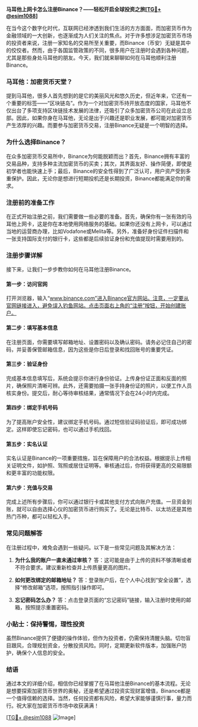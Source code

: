 **马耳他上网卡怎么注册Binance？——轻松开启全球投资之旅[[TG💪+ @esim1088](https://t.me/s/esim1088)]**

在当今这个数字化时代，互联网已经渗透到我们生活的方方面面，而加密货币作为金融领域的一大创新，也逐渐成为人们关注的焦点。对于许多想涉足加密货币市场的投资者来说，注册一家知名的交易所至关重要，而Binance（币安）无疑是其中的佼佼者。然而，由于各国监管政策的不同，很多用户在注册时会遇到各种问题，尤其是那些身处马耳他的朋友。今天，我们就来聊聊如何在马耳他顺利注册Binance。

### 马耳他：加密货币天堂？

提到马耳他，很多人首先想到的是它的美丽风光和悠久历史，但近年来，它还有一个重要的标签——“区块链岛”。作为一个对加密货币持开放态度的国家，马耳他不仅出台了多项支持区块链技术发展的法律，还吸引了众多加密货币公司在此设立总部。因此，如果你身在马耳他，无论是出于兴趣还是职业发展，都可能对加密货币产生浓厚的兴趣。而要参与加密货币交易，注册Binance无疑是一个明智的选择。

### 为什么选择Binance？

在众多加密货币交易所中，Binance为何能脱颖而出？首先，Binance拥有丰富的交易品种，支持多种主流加密货币的买卖；其次，其界面友好、操作简便，即使是初学者也能快速上手；最后，Binance的安全性得到了广泛认可，用户资产受到多重保护。因此，无论你是想进行短期投机还是长期投资，Binance都能满足你的需求。

### 注册前的准备工作

在正式开始注册之前，我们需要做一些必要的准备。首先，确保你有一张有效的马耳他上网卡，这是你在本地使用网络服务的基础。如果你还没有上网卡，可以通过当地的运营商办理，比如Vodafone或Melita等。另外，准备好身份证件扫描件和一张支持国际支付的银行卡，这些都是后续验证身份和充值提现时需要用到的。

### 注册步骤详解

接下来，让我们一步步教你如何在马耳他注册Binance。

#### 第一步：访问官网
打开浏览器，输入“www.binance.com”进入Binance官方网站。注意，一定要从官网链接进入，避免误入钓鱼网站。点击页面右上角的“注册”按钮，开始创建账户。

#### 第二步：填写基本信息
在注册页面，你需要填写邮箱地址、设置密码以及确认密码。请务必记住自己的密码，并妥善保管邮箱信息，因为这些是你日后登录和找回账号的重要凭证。

#### 第三步：验证身份
完成基本信息填写后，系统会提示你进行身份验证。上传身份证正面和反面的照片，确保照片清晰可辨。此外，还需要拍摄一张手持身份证的照片，以便工作人员核实身份。提交后，耐心等待审核结果，通常情况下会在24小时内完成。

#### 第四步：绑定手机号码
为了提高账户安全性，建议绑定手机号码。通过短信验证码验证后，即可成功绑定。这样即使忘记密码，也可以通过手机找回。

#### 第五步：实名认证
实名认证是Binance的一项重要措施，旨在保障用户的合法权益。根据提示上传相关证明文件，如护照、驾照或居住证明等。审核通过后，你将获得更高的交易限额和更丰富的功能权限。

#### 第六步：充值与交易
完成上述所有步骤后，你可以通过银行卡或其他支付方式向账户充值。一旦资金到账，就可以自由选择心仪的加密货币进行购买了。无论是比特币、以太坊还是其他热门币种，都可以轻松入手。

### 常见问题解答

在注册过程中，难免会遇到一些疑问。以下是一些常见问题及其解决方法：

1. **为什么我的账户一直未通过审核？**
   答：这可能是由于上传的资料不够清晰或者不符合要求。建议重新检查并上传质量更高的图片。

2. **如何更改绑定的邮箱地址？**
   答：登录账户后，在个人中心找到“安全设置”，选择“修改邮箱”选项，按照指引操作即可。

3. **忘记密码怎么办？**
   答：点击登录页面的“忘记密码”链接，输入注册时使用的邮箱，按照提示重置密码。

### 小贴士：保持警惕，理性投资

虽然Binance提供了便捷的操作体验，但作为投资者，仍需保持清醒头脑。切勿盲目跟风，合理规划资金，分散投资风险。同时，定期更新软件版本，加强账户防护，确保个人信息的安全。

### 结语

通过本文的详细介绍，相信你已经掌握了在马耳他注册Binance的基本流程。无论是想要探索加密货币世界的奥秘，还是希望通过投资实现财富增值，Binance都是一个值得信赖的选择。当然，任何投资都有风险，希望大家能够谨慎行事，量力而行。祝大家在加密货币市场中收获满满！

[[TG💪+ @esim1088](https://t.me/s/esim1088) ![Image](https://i.postimg.cc/4NQfJmqS/Snipaste-2025-05-13-00-14-12.png)]